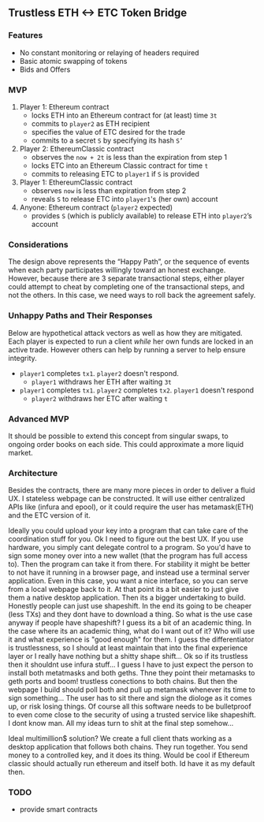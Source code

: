 ## Trustless ETH <-> ETC Token Bridge

### Features
  - No constant monitoring or relaying of headers required
  - Basic atomic swapping of tokens
  - Bids and Offers

### MVP

  1. Player 1: Ethereum contract
     - locks ETH into an Ethereum contract for (at least) time `3t`
     - commits to `player2` as ETH recipient
     - specifies the value of ETC desired for the trade
     - commits to a secret `S` by specifying its hash `S’`
  2. Player 2: EthereumClassic contract
     - observes the `now + 2t` is less than the expiration from step 1
     - locks ETC into an Ethereum Classic contract for time `t`
     - commits to releasing ETC to `player1` if `S` is provided
  3. Player 1: EthereumClassic contract
     - observes `now` is less than expiration from step 2
     - reveals `S` to release ETC into `player1`'s (her own) account
  4. Anyone: Ethereum contract (`player2` expected)
     - provides `S` (which is publicly available) to release ETH into `player2`’s account

### Considerations

The design above represents the “Happy Path”, or the sequence of events when each party participates willingly toward an honest exchange. However, because there are 3 separate transactional steps, either player could attempt to cheat by completing one of the transactional steps, and not the others. In this case, we need ways to roll back the agreement safely.


### Unhappy Paths and Their Responses

Below are hypothetical attack vectors as well as how they are mitigated. Each player is expected to run a client *while* her own funds are locked in an active trade. However others can help by running a server to help ensure integrity.

  * `player1` completes `tx1`. `player2` doesn't respond.
     - `player1` withdraws her ETH after waiting `3t`
  * `player1` completes `tx1`. `player2` completes `tx2`. `player1` doesn't respond
     - `player2` withdraws her ETC after waiting `t`



### Advanced MVP

It should be possible to extend this concept from singular swaps, to ongoing order books on each side. This could approximate a more liquid market.

### Architecture

Besides the contracts, there are many more pieces in order to deliver a fluid UX. I stateless webpage can be constructed. It will use either centralized APIs like (infura and epool), or it could require the user has metamask(ETH) and the ETC version of it.

Ideally you could upload your key into a program that can take care of the coordination stuff for you. Ok I need to figure out the best UX. If you use hardware, you simply cant delegate control to a program. So you'd have to sign some money over into a new wallet (that the program has full access to). Then the program can take it from there. For stability it might be better to not have it running in a browser page, and instead use a terminal server application. Even in this case, you want a nice interface, so you can serve from a local webpage back to it. At that point its a bit easier to just give them a native desktop application. Then its a bigger undertaking to build. Honestly people can just use shapeshift. In the end its going to be cheaper (less TXs) and they dont have to download a thing. So what is the use case anyway if people have shapeshift? I guess its a bit of an academic thing. In the case where its an academic thing, what do I want out of it? Who will use it and what experience is "good enough" for them. I guess the differentiator is trustlessness, so I should at least maintain that into the final experience layer or I really have nothing but a shitty shape shift... Ok so if its trustless then it shouldnt use infura stuff... I guess I have to just expect the person to install both metatmasks and both geths. Thne they point their metamasks to geth ports and boom! trustless conections to both chains. But then the webpage I build should poll both and pull up metamask whenever its time to sign something... The user has to sit there and sign the diologe as it comes up, or risk losing things. Of course all this software needs to be bulletproof to even come close to the security of using a trusted service like shapeshift. I dont know man. All my ideas turn to shit at the final step somehow... 

Ideal multimillion$ solution? We create a full client thats working as a desktop application that follows both chains. They run together. You send money to a controlled key, and it does its thing. Would be cool if Ethereum classic should actually run ethereum and itself both. Id have it as my default then. 

### TODO
  - provide smart contracts
